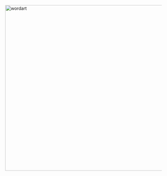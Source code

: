 <img width="527" height="536" alt="wordart" src="https://github.com/user-attachments/assets/7a3f4a13-53ab-431f-8778-706adcb2ecc9" />
